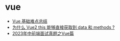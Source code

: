 # vue
* [Vue 基础难点总结](https://mp.weixin.qq.com/s/Vzt1LbuqOIYcpqwAcUDBjw)
* [为什么 Vue2 this 能够直接获取到 data 和 methods ?](https://mp.weixin.qq.com/s/w-Pk1QlTEjH90KUzr60Asg)
* [2023年中前端面试真题之Vue篇](https://mp.weixin.qq.com/s/dmHzAyaqUPWbQerlTrdoLw)
